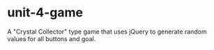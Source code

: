 # unit-4-game
A "Crystal Collector" type game that uses jQuery to generate random values for all buttons and goal.
